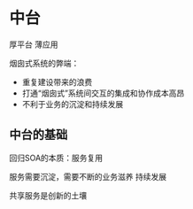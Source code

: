 # 中台

厚平台 薄应用

烟囱式系统的弊端：

- 重复建设带来的浪费
- 打通“烟囱式”系统间交互的集成和协作成本⾼昂
- 不利于业务的沉淀和持续发展

## 中台的基础

回归SOA的本质：服务复用

服务需要沉淀，需要不断的业务滋养 持续发展

共享服务是创新的土壤
